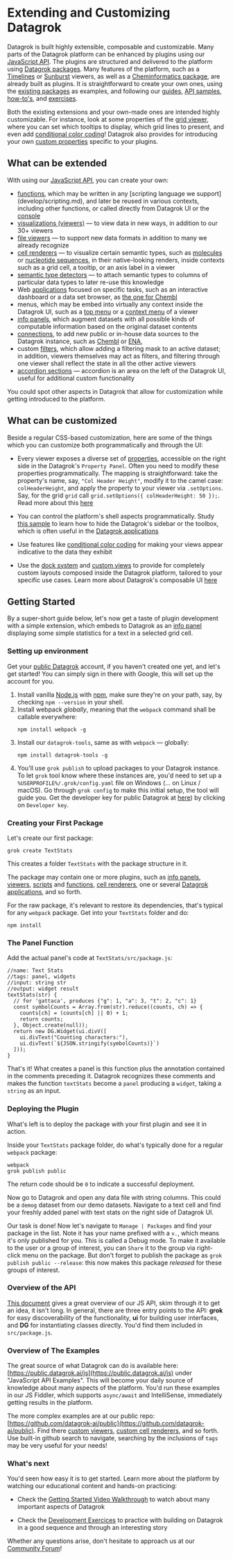 <!-- TITLE: &#8204;Extending Datagrok -->
<!-- SUBTITLE: -->

# Extending and Customizing Datagrok

Datagrok is built highly extensible, composable and customizable. Many parts of the Datagrok platform can be
enhanced by plugins using our [JavaScript API](js-api.md). The plugins are structured and delivered to the platform
using [Datagrok packages](develop.md#packages). Many features of the platform, such as a
[Timelines](https://github.com/datagrok-ai/public/tree/master/packages/Viewers) or
[Sunburst](https://github.com/datagrok-ai/public/tree/master/packages/Sunburst) viewers,
as well as a [Cheminformatics package](https://github.com/datagrok-ai/public/tree/master/packages/Chem),
are already built as plugins. It is straightforward to create your own ones,
using the [existing packages](https://github.com/datagrok-ai/public/tree/master/packages) as examples, and
following our [guides](develop.md), [API samples](https://public.datagrok.ai/js), [how-to's](how-to/develop-custom-viewer.md), and [exercises](exercises.md).

Both the existing extensions and your own-made ones are intended highly customizable. For instance,
look at some properties of the [grid viewer](visualize/viewers/grid.md), where you can set which tooltips
to display, which grid lines to present, and even add [conditional color coding](visualize/viewers/grid.md#color-coding)! Datagrok also provides for introducing your own [custom properties]() specific to your plugins.

## What can be extended

With using our [JavaScript API](js-api.md), you can create your own:

* [functions](overview/functions/function.md), which may be written in any [scripting language we support]
  (develop/scripting.md), and later be reused in various contexts, including other functions, or called directly
  from Datagrok UI or the [console](overview/navigation.md#console)  
* [visualizations (viewers)](visualize/viewers.md) — to view data in new ways, in addition to our 30+ viewers
* [file viewers](develop/how-to/custom-file-viewers.md) — to support new data formats in addition to many
  we already recognize
* [cell renderers](visualize/viewers/grid.md#custom-cell-renderers) — to visualize certain semantic types,
  such as [molecules](https://github.com/datagrok-ai/public/blob/master/packages/Chem/src/rdkit_cell_renderer.js) or [nucleotide sequences](https://github.com/datagrok-ai/public/tree/master/packages/Sequence/web-logo-viewer),
  in their native-looking renders, inside contexts such as a grid cell, a tooltip, or an axis label in a viewer
* [semantic type detectors](develop/how-to/semantic-type-detector.md) — to attach semantic types to columns of particular data types to later re-use this knowledge
* Web [applications](develop/how-to/build-an-app.md) focused on specific tasks, such as an interactive dashboard
  or a data set browser, as [the one for Chembl](https://github.com/datagrok-ai/public/tree/master/packages/ChemblBrowser)
* menus, which may be embed into virtually any context inside the Datagrok UI, such as a
  [top menu](https://public.datagrok.ai/js/samples/ui/menu) or a [context menu](https://public.datagrok.ai/js/samples/events/viewer-events) of a viewer
* [info panels](develop/how-to/build-info-panel.md), which augment datasets with all possible kinds of computable
  information based on the original dataset contents
* [connections](access/data-connection.md), to add new public or in-house data sources to the Datagrok instance,
  such as [Chembl](https://www.ebi.ac.uk/chembl/) or [ENA](https://www.ebi.ac.uk/ena/browser/),
* custom [filters](https://github.com/datagrok-ai/public/blob/master/packages/Widgets/src/filters/radio_button_filter.js),
  which allow adding a filtering mask to an active dataset; in addition, viewers themselves may act as filters,
  and filtering through one viewer shall reflect the state in all the other active viewers
* [accordion sections](develop/ui.md#accordions) — accordion is an area on the left of the Datagrok UI,
  useful for additional custom functionality
  
You could spot other aspects in Datagrok that allow for customization while getting introduced to the platform.

## What can be customized

Beside a regular CSS-based customization, here are some of the things which you can customize both programmatically and through the UI:

* Every viewer exposes a diverse set of [properties](overview/navigation.md#properties), accessible on the right side in the Datagrok's
  `Property Panel`. Often you need to modify these properties programmatically. The mapping is straightforward: take the property's name,
  say, `"Col Header Height"`, modify it to the camel case: `colHeaderHeight`, and apply the property to your viewer via `.setOptions`.
  Say, for the grid `grid` call `grid.setOptions({ colHeaderHeight: 50 });`. Read more about this
  [here](develop/how-to/develop-custom-viewer.md)
  
* You can control the platform's shell aspects programmatically. Study [this sample](https://public.datagrok.ai/js/samples/shell/ui-parts)
  to learn how to hide the Datagrok's sidebar or the toolbox, which is often useful in the [Datagrok applications](develop/how-to/build-an-app.md)
  
* Use features like [conditional color coding](https://dev.datagrok.ai/js/samples/grid/color-coding-conditional) for making
  your views appear indicative to the data they exhibit

* Use the [dock system](develop/how-to/manipulate-viewers.md#docking-viewers) and [custom views](develop/how-to/custom-views.md)
  to provide for completely custom layouts composed inside the Datagrok platform, tailored to your specific use cases. Learn
  more about Datagrok's composable UI [here](develop/ui.md)

## Getting Started

By a super-short guide below, let's now get a taste of plugin development with a simple extension, which embeds to Datagrok as an [info panel](develop/how-to/build-info-panel.md)
displaying some simple statistics for a text in a selected grid cell.

### Setting up environment

Get your [public Datagrok](https://public.datagrok.ai) account, if you haven't created
one yet, and let's get started! You can simply sign in there with Google, this will set up
the account for you.

1. Install vanilla [Node.js](https://nodejs.org/en/) with [npm](https://www.npmjs.com/get-npm),
   make sure they're on your path, say, by checking `npm --version` in your shell.
2. Install webpack _globally_, meaning that the `webpack` command shall be callable everywhere:  
   ```
   npm install webpack -g
   ```
3. Install our `datagrok-tools`, same as with `webpack` — globally:   
   ```
   npm install datagrok-tools -g
   ```
4. You'll use `grok publish` to upload packages to your Datagrok instance. To let `grok`
   tool know where these instances are, you'd need to set up a `%USERPROFILE%/.grok/config.yaml`
   file on Windows (... on Linux / macOS). Go through `grok config` to make this
   initial setup, the tool will guide you. Get the developer key for public Datagrok at [here](https://public.datagrok.ai/u)) by clicking on `Developer key`.
   
### Creating your First Package

Let's create our first package:
 ```
 grok create TextStats
 ```
This creates a folder `TextStats` with the package structure in it.

The package may contain one or more plugins, such as [info panels](), [viewers](),
[scripts]() and [functions](), [cell renderers](), one or several [Datagrok applications](),
and so forth.

For the raw package, it's relevant to restore its dependencies, that's typical for any `webpack` package. Get into your `TextStats` folder and do:

```
npm install
```

### The Panel Function

Add the actual panel's code at `TextStats/src/package.js`:

```
//name: Text Stats
//tags: panel, widgets
//input: string str
//output: widget result
textStats(str) {
  // for 'gattaca', produces {"g": 1, "a": 3, "t": 2, "c": 1}
  const symbolCounts = Array.from(str).reduce((counts, ch) => {
    counts[ch] = (counts[ch] || 0) + 1;
    return counts;
  }, Object.create(null));
  return new DG.Widget(ui.divV([
    ui.divText("Counting characters:"),
    ui.divText(`${JSON.stringify(symbolCounts)}`)
  ]));
}
```

That's it! What creates a panel is this function plus the annotation contained in the
comments preceding it. Datagrok recognizes these comments and makes the function
`textStats` become a `panel` producing a `widget`, taking a `string` as an input.

### Deploying the Plugin

What's left is to deploy the package with your first plugin and see it in action.

Inside your `TextStats` package folder, do what's typically done for a regular `webpack` package:

```
webpack
grok publish public

```

The return code should be `0` to indicate a successful deployment.

Now go to Datagrok and open any data file with string columns. This could be a `demog`
dataset from our demo datasets. Navigate to a text cell and find your freshly added
panel with text stats on the right side of Datagrok UI.

Our task is done! Now let's navigate to `Manage | Packages` and find your package in the 
list. Note it has your name prefixed with a `v.`, which means it's only published for you.
This is called a Debug mode. To make it available to the user or a group of interest, you can
`Share` it to the group via right-click menu on the package. But don't forget to publish
the package as `grok publish public --release`: this now makes this package _released_
for these groups of interest.

### Overview of the API

[This document](develop/js-api.md) gives a great overview of our JS API, skim through it
to get an idea, it isn't long. In general, there are three entry points to the API:  **grok** for easy discoverability of the functionality,  **ui** for building user interfaces, and  **DG** for instantiating classes directly. You'd find them included in `src/package.js`.

### Overview of The Examples

The great source of what Datagrok can do is available here:
[https://public.datagrok.ai/js](https://public.datagrok.ai/js) under "JavaScript API Examples".
This will become your daily source of knowledge about many aspects of the platform. You'd
run these examples in our JS Fiddler, which supports `async/await` and IntelliSense, immediately getting results in the platform.

The more complex examples are at our public repo: [https://github.com/datagrok-ai/public](https://github.com/datagrok-ai/public). Find there [custom viewers](), [custom cell renderers](), and so forth. Use built-in github search to navigate, searching by the inclusions
of `tags` may be very useful for your needs!

### What's next

You'd seen how easy it is to get started. Learn more about the platform by watching our educational content and hands-on practicing:

* Check the [Getting Started Video Walkthrough](develop/getting-started.md#datagrok-video-walkthrough) to watch about many important aspects of Datagrok

* Check the [Development Exercices](develop/exercises.md) to practice with building on Datagrok in a good sequence and through an interesting story

Whether any questions arise, don't hesitate to approach us at our [Community Forum](https://community.datagrok.ai/)!
